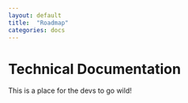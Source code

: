 ```yaml
---
layout: default
title:  "Roadmap"
categories: docs
---
```

# Technical Documentation
This is a place for the devs to go wild!
